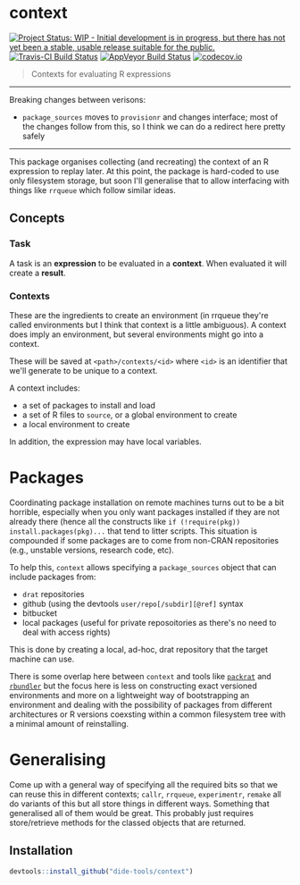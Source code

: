 # context

[![Project Status: WIP - Initial development is in progress, but there has not yet been a stable, usable release suitable for the public.](http://www.repostatus.org/badges/latest/wip.svg)](http://www.repostatus.org/#wip)
[![Travis-CI Build Status](https://travis-ci.org/dide-tools/context.svg?branch=master)](https://travis-ci.org/dide-tools/context)
[![AppVeyor Build Status](https://ci.appveyor.com/api/projects/status/github/dide-tools/context?branch=master&svg=true)](https://ci.appveyor.com/project/dide-tools/context)
[![codecov.io](https://codecov.io/github/dide-tools/context/coverage.svg?branch=master)](https://codecov.io/github/dide-tools/context?branch=master)

> Contexts for evaluating R expressions

---

Breaking changes between verisons:

* `package_sources` moves to `provisionr` and changes interface; most of the changes follow from this, so I think we can do a redirect here pretty safely

---

This package organises collecting (and recreating) the context of an R expression to replay later.  At this point, the package is hard-coded to use only filesystem storage, but soon I'll generalise that to allow interfacing with things like `rrqueue` which follow similar ideas.

## Concepts

### Task

A task is an **expression** to be evaluated in a **context**.  When evaluated it will create a **result**.

### Contexts

These are the ingredients to create an environment (in rrqueue they're called environments but I think that context is a little ambiguous).  A context does imply an environment, but several environments might go into a context.

These will be saved at `<path>/contexts/<id>` where `<id>` is an identifier that we'll generate to be unique to a context.

A context includes:

* a set of packages to install and load
* a set of R files to `source`, or a global environment to create
* a local environment to create

In addition, the expression may have local variables.

# Packages

Coordinating package installation on remote machines turns out to be a bit horrible, especially when you only want packages installed if they are not already there (hence all the constructs like `if (!require(pkg)) install.packages(pkg)...` that tend to litter scripts.  This situation is compounded if some packages are to come from non-CRAN repositories (e.g., unstable versions, research code, etc).

To help this, `context` allows specifying a `package_sources` object that can include packages from:

* `drat` repositories
* github (using the devtools `user/repo[/subdir][@ref]` syntax
* bitbucket
* local packages (useful for private reposoitories as there's no need to deal with access rights)

This is done by creating a local, ad-hoc, drat repository that the target machine can use.

There is some overlap here between `context` and tools like [`packrat`](https://rstudio.github.io/packrat/) and [`rbundler`](https://github.com/opower/rbundler) but the focus here is less on constructing exact versioned environments and more on a lightweight way of bootstrapping an environment and dealing with the possibility of packages from different architectures or R versions coexsting within a common filesystem tree with a minimal amount of reinstalling.

# Generalising

Come up with a general way of specifying all the required bits so that we can reuse this in different contexts; `callr`, `rrqueue`, `experimentr`, `remake` all do variants of this but all store things in different ways.  Something that generalised all of them would be great.  This probably just requires store/retrieve methods for the classed objects that are returned.

## Installation

```r
devtools::install_github("dide-tools/context")
```
